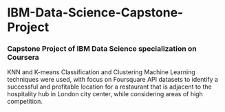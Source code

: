 # IBM-Data-Science-Capstone-Project
<h3>Capstone Project of IBM Data Science specialization on Coursera</h3>

KNN and K-means Classification and Clustering Machine Learning techniques were used, with focus on Foursquare API datasets to identify a successful and profitable location for a restaurant that is adjacent to the hospitality hub in London city center, while considering areas of high competition.
